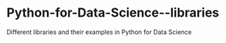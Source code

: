 # Python-for-Data-Science--libraries
Different libraries and their examples in Python for Data Science
